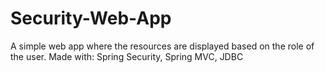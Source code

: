 # Security-Web-App
A simple web app where the resources are displayed based on the role of the user.
Made with: Spring Security, Spring MVC, JDBC
